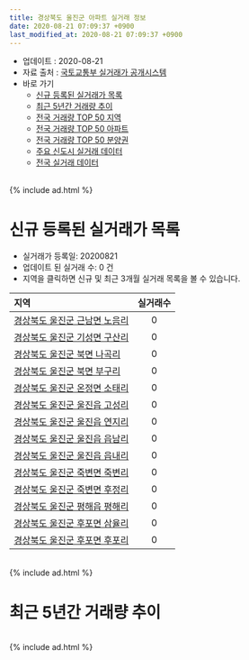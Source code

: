 ```yaml
---
title: 경상북도 울진군 아파트 실거래 정보
date: 2020-08-21 07:09:37 +0900
last_modified_at: 2020-08-21 07:09:37 +0900
---
```


* 업데이트 : 2020-08-21
* 자료 출처 : [국토교통부 실거래가 공개시스템](http://rt.molit.go.kr)
* 바로 가기
    * [신규 등록된 실거래가 목록](#신규-등록된-실거래가-목록)
    * [최근 5년간 거래량 추이](#최근-5년간-거래량-추이)
    * [전국 거래량 TOP 50 지역](https://inasie.github.io/apt-trade-info/최근-3개월-전국에서-가장-거래가-많이-발생한-지역)
    * [전국 거래량 TOP 50 아파트](https://inasie.github.io/apt-trade-info/최근-3개월-전국에서-가장-거래가-많이-발생한-아파트)
    * [전국 거래량 TOP 50 분양권](https://inasie.github.io/apt-trade-info/최근-3개월-전국에서-가장-거래가-많이-발생한-분양권)
    * [주요 신도시 실거래 데이터](https://inasie.github.io/apt-trade-info/주요-신도시)
    * [전국 실거래 데이터](https://inasie.github.io/apt-trade-info/전국)

<br>
{% include ad.html %}
<br>

# 신규 등록된 실거래가 목록
* 실거래가 등록일: 20200821
* 업데이트 된 실거래 수: 0 건
* 지역을 클릭하면 신규 및 최근 3개월 실거래 목록을 볼 수 있습니다.


|지역|실거래수|
|:---|:---:|
|[경상북도 울진군 근남면 노음리](https://inasie.github.io/apt-trade-info/경상북도-울진군-근남면-노음리)|0|
|[경상북도 울진군 기성면 구산리](https://inasie.github.io/apt-trade-info/경상북도-울진군-기성면-구산리)|0|
|[경상북도 울진군 북면 나곡리](https://inasie.github.io/apt-trade-info/경상북도-울진군-북면-나곡리)|0|
|[경상북도 울진군 북면 부구리](https://inasie.github.io/apt-trade-info/경상북도-울진군-북면-부구리)|0|
|[경상북도 울진군 온정면 소태리](https://inasie.github.io/apt-trade-info/경상북도-울진군-온정면-소태리)|0|
|[경상북도 울진군 울진읍 고성리](https://inasie.github.io/apt-trade-info/경상북도-울진군-울진읍-고성리)|0|
|[경상북도 울진군 울진읍 연지리](https://inasie.github.io/apt-trade-info/경상북도-울진군-울진읍-연지리)|0|
|[경상북도 울진군 울진읍 읍남리](https://inasie.github.io/apt-trade-info/경상북도-울진군-울진읍-읍남리)|0|
|[경상북도 울진군 울진읍 읍내리](https://inasie.github.io/apt-trade-info/경상북도-울진군-울진읍-읍내리)|0|
|[경상북도 울진군 죽변면 죽변리](https://inasie.github.io/apt-trade-info/경상북도-울진군-죽변면-죽변리)|0|
|[경상북도 울진군 죽변면 후정리](https://inasie.github.io/apt-trade-info/경상북도-울진군-죽변면-후정리)|0|
|[경상북도 울진군 평해읍 평해리](https://inasie.github.io/apt-trade-info/경상북도-울진군-평해읍-평해리)|0|
|[경상북도 울진군 후포면 삼율리](https://inasie.github.io/apt-trade-info/경상북도-울진군-후포면-삼율리)|0|
|[경상북도 울진군 후포면 후포리](https://inasie.github.io/apt-trade-info/경상북도-울진군-후포면-후포리)|0|


<br>
{% include ad.html %}
<br>

# 최근 5년간 거래량 추이


<div style="width:100%;">
    <canvas id="deal_progress" height="200"></canvas>
</div>

<script>
new Chart(document.getElementById("deal_progress"), {
    type: 'line',
    data: {
        labels: ['201508','201509','201510','201511','201512','201601','201602','201603','201604','201605','201606','201607','201608','201609','201610','201611','201612','201701','201702','201703','201704','201705','201706','201707','201708','201709','201710','201711','201712','201801','201802','201803','201804','201805','201806','201807','201808','201809','201810','201811','201812','201901','201902','201903','201904','201905','201906','201907','201908','201909','201910','201911','201912','202001','202002','202003','202004','202005','202006','202007','202008'],
        datasets: [{
            label: '매매',
            pointRadius: 1,
            data: [23, 10, 12, 15, 23, 10, 22, 18, 11, 18, 13, 20, 17, 11, 23, 21, 16, 19, 22, 13, 14, 21, 20, 19, 16, 24, 13, 13, 17, 18, 8, 35, 11, 20, 16, 21, 19, 16, 10, 13, 11, 18, 28, 17, 10, 11, 14, 5, 15, 25, 10, 16, 25, 20, 12, 18, 18, 18, 13, 18, 9],
            borderColor: "rgba(255, 201, 14, 1)",
            backgroundColor: "rgba(255, 201, 14, 0.5)",
            fill: false,
            lineTension: 0
        },{
            label: '전월세',
            pointRadius: 1,
            data: [4, 3, 4, 10, 4, 14, 12, 5, 5, 1, 11, 6, 2, 0, 4, 2, 3, 1, 10, 4, 3, 3, 3, 8, 9, 11, 4, 12, 5, 13, 12, 6, 6, 6, 5, 7, 6, 6, 7, 3, 6, 5, 9, 7, 10, 3, 6, 6, 8, 7, 6, 10, 6, 2, 14, 2, 5, 0, 4, 4, 1],
            borderColor: "rgba(0, 141, 185, 1)",
            backgroundColor: "rgba(0, 141, 185, 0.5)",
            fill: false,
            lineTension: 0
        }
        ]
    },
    options: {
        responsive: true,
        title: {
            display: false
        },
        tooltips: {
            mode: 'index',
            intersect: false
        },
        hover: {
            mode: 'nearest',
            intersect: true
        },
        scales: {
            xAxes: [{
                display: true,
                scaleLabel: {
                    display: true,
                    labelString: '년/월'
                }
            }],
            yAxes: [{
                display: true,
                ticks: {
                    suggestedMin: 0,
                },
                scaleLabel: {
                    display: true,
                    labelString: '실거래 수'
                }
            }]
        }
    }
});

</script>


<br>
{% include ad.html %}
<br>

